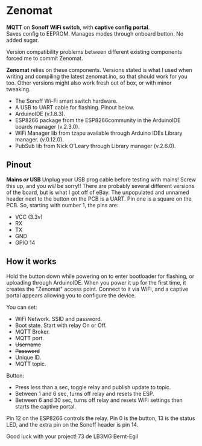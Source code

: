 # Zenomat
__MQTT__ on __Sonoff WiFi switch__, with __captive config portal__.  
Saves config to EEPROM. Manages modes through onboard button. No added sugar.  

Version compatibility problems between different existing components forced me to commit Zenomat.  

__Zenomat__ relies on these components. Versions stated is what I used when writing and compiling the latest zenomat.ino, so that should work for you too. Other versions might also work fresh out of box, or with minor tweaking.
 * The Sonoff Wi-Fi smart switch hardware.
 * A USB to UART cable for flashing. Pinout below.
 * ArduinoIDE (v.1.8.3).
 * ESP8266 package from the ESP8266community in the ArduinoIDE boards manager (v.2.3.0).
 * WiFi Manager lib from tzapu available through Arduino IDEs Library manager. (v.0.12.0).
 * PubSub lib from Nick O'Leary through Library manager (v.2.6.0).

## Pinout
__Mains *or* USB__ Unplug your USB prog cable before testing with mains! Screw this up, and you *will* be sorry!!
There are probably several different versions of the board, but is what I got off of eBay. The unpopulated and unnamed header next to the button on the PCB is a UART. Pin one is a square on the PCB. So, starting with number 1, the pins are:
 * VCC (3.3v)
 * RX
 * TX
 * GND
 * GPIO 14


## How it works
Hold the button down while powering on to enter bootloader for flashing, or uploading through ArduinoIDE. When you power it up for the first time, it creates the "Zenomat" access point. Connect to it via WiFi, and a captive portal appears allowing you to configure the device.

You can set:
 * WiFi Network. SSID and password.
 * Boot state. Start with relay On or Off.
 * MQTT Broker.
 * MQTT port.
 * ~~Username~~
 * ~~Password~~
 * Unique ID.
 * MQTT topic.
 
 Button:
  * Press less than a sec, toggle relay and publish update to topic.
  * Between 1 and 6 sec, turns off relay and resets the ESP.
  * Between 6 and 30 sec, turns off relay and resets WiFi settings then starts the captive portal.  


Pin 12 on the ESP8266 controls the relay. Pin 0 is the button, 13 is the status LED, and the extra pin on the Sonoff header is pin 14.

Good luck with your project!
73 de LB3MG
Bernt-Egil
